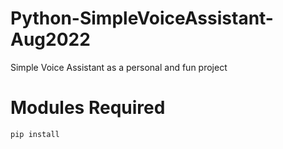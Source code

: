 # Python-SimpleVoiceAssistant-Aug2022
Simple Voice Assistant as a personal and fun project

# Modules Required
```
pip install
```

